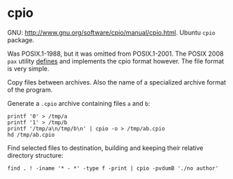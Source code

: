# cpio

GNU: <http://www.gnu.org/software/cpio/manual/cpio.html>. Ubuntu `cpio` package.

Was POSIX.1-1988, but it was omitted from POSIX.1-2001. The POSIX 2008 `pax` utility [defines](http://pubs.opengroup.org/onlinepubs/9699919799/utilities/pax.html#tag_20_92_13_07) and implements the cpio format however. The file format is very simple.

Copy files between archives. Also the name of a specialized archive format of the program.

Generate a `.cpio` archive containing files `a` and `b`:

    printf '0' > /tmp/a
    printf '1' > /tmp/b
    printf '/tmp/a\n/tmp/b\n' | cpio -o > /tmp/ab.cpio
    hd /tmp/ab.cpio

Find selected files to destination, building and keeping their relative directory structure:

    find . ! -iname '* - *' -type f -print | cpio -pvdumB './no author'

